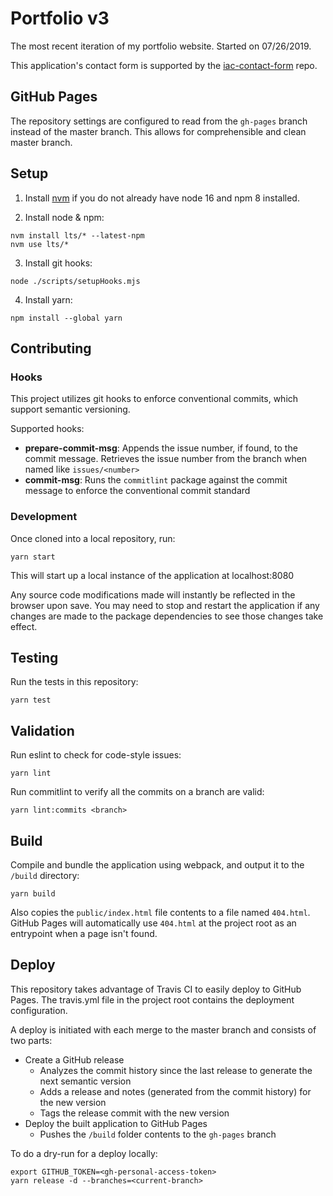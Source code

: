 # Portfolio v3

The most recent iteration of my portfolio website. Started on 07/26/2019.

This application's contact form is supported by the [iac-contact-form](https://github.com/joberstein/iac-contact-form) 
repo.

## GitHub Pages
The repository settings are configured to read from the `gh-pages` branch instead of the master branch. This allows 
for comprehensible and clean master branch.

## Setup

1. Install [nvm](https://github.com/nvm-sh/nvm#installing-and-updating) if you do not already have node 16 and npm 8 
installed. 

2. Install node & npm:
```
nvm install lts/* --latest-npm  
nvm use lts/*
```

3. Install git hooks:
```
node ./scripts/setupHooks.mjs
```

4. Install yarn:
```
npm install --global yarn
```

## Contributing

### Hooks

This project utilizes git hooks to enforce conventional commits, which support semantic versioning.

Supported hooks:
- **prepare-commit-msg**: Appends the issue number, if found, to the commit message.
  Retrieves the issue number from the branch when named like `issues/<number>`
- **commit-msg**: Runs the `commitlint` package against the commit message to enforce
  the conventional commit standard

### Development

Once cloned into a local repository, run:
```
yarn start
```

This will start up a local instance of the application at localhost:8080

Any source code modifications made will instantly be reflected in the browser upon save.  You may need to stop and 
restart the application if any changes are made to the package dependencies to see those changes take effect.

## Testing

Run the tests in this repository:
```
yarn test
```

## Validation

Run eslint to check for code-style issues:
```
yarn lint
```

Run commitlint to verify all the commits on a branch are valid:
```
yarn lint:commits <branch>
```

## Build

Compile and bundle the application using webpack, and output it to the `/build` directory:
```
yarn build
```

Also copies the `public/index.html` file contents to a file named `404.html`. GitHub Pages will automatically use 
`404.html` at the project root as an entrypoint when a page isn't found.

## Deploy

This repository takes advantage of Travis CI to easily deploy to GitHub Pages. The 
travis.yml file in the project root contains the deployment configuration.

A deploy is initiated with each merge to the master branch and consists of two parts:
- Create a GitHub release
  - Analyzes the commit history since the last release to generate the next semantic version
  - Adds a release and notes (generated from the commit history) for the new version
  - Tags the release commit with the new version 
- Deploy the built application to GitHub Pages
  - Pushes the `/build` folder contents to the `gh-pages` branch

To do a dry-run for a deploy locally:
```
export GITHUB_TOKEN=<gh-personal-access-token>  
yarn release -d --branches=<current-branch>
```